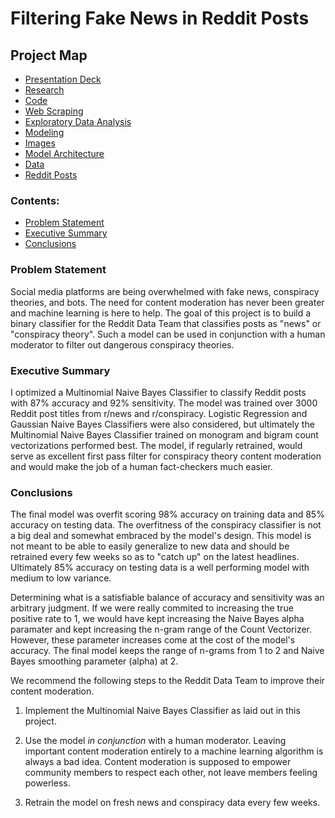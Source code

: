 # Filtering Fake News in Reddit Posts

## Project Map
 - [Presentation Deck](./slides.pdf)
 - [Research](./research.md)
 - [Code](./code)
  - [Web Scraping](./code/01_scraping.ipynb)
  - [Exploratory Data Analysis](./code/02_eda.ipynb)
  - [Modeling](./code/03_modeling.ipynb)
 - [Images](./images)
  - [Model Architecture](./images/confusion_matrix.png)
 - [Data](./data)
  - [Reddit Posts](./data/raw.csv)

### Contents:
- [Problem Statement](#Problem-Statement)
- [Executive Summary](#Executive-Summary)
- [Conclusions](#Conclusions)

### Problem Statement 

Social media platforms are being overwhelmed with fake news, conspiracy theories, and bots.  The need for content moderation has never been greater and machine learning is here to help.  The goal of this project is to build a binary classifier for the Reddit Data Team that classifies posts as "news" or "conspiracy theory".  Such a model can be used in conjunction with a human moderator to filter out dangerous conspiracy theories.

### Executive Summary

I optimized a Multinomial Naive Bayes Classifier to classify Reddit posts with 87% accuracy and 92% sensitivity.  The model was trained over 3000 Reddit post titles from r/news and r/conspiracy.  Logistic Regression and Gaussian Naive Bayes Classifiers were also considered, but ultimately the Multinomial Naive Bayes Classifier trained on monogram and bigram count vectorizations performed best.  The model, if regularly retrained, would serve as excellent first pass filter for conspiracy theory content moderation and would make the job of a human fact-checkers much easier.


### Conclusions

The final model was overfit scoring 98% accuracy on training data and 85% accuracy on testing data.  The overfitness of the conspiracy classifier is not a big deal and somewhat embraced by the model's design.  This model is not meant to be able to easily generalize to new data and should be retrained every few weeks so as to "catch up" on the latest headlines.  Ultimately 85% accuracy on testing data is a well performing model with medium to low variance.

Determining what is a satisfiable balance of accuracy and sensitivity was an arbitrary judgment.  If we were really commited to increasing the true positive rate to 1, we would have kept increasing the Naive Bayes alpha paramater and kept increasing the n-gram range of the Count Vectorizer.  However, these parameter increases come at the cost of the model's accuracy.  The final model keeps the range of n-grams from 1 to 2 and Naive Bayes smoothing parameter (alpha) at 2.

We recommend the following steps to the Reddit Data Team to improve their content moderation.

1. Implement the Multinomial Naive Bayes Classifier as laid out in this project.

2. Use the model *in conjunction* with a human moderator.  Leaving important content moderation entirely to a machine learning algorithm is always a bad idea.  Content moderation is supposed to empower community members to respect each other, not leave members feeling powerless.

3. Retrain the model on fresh news and conspiracy data every few weeks.